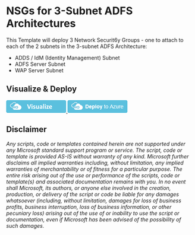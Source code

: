 # NSGs for 3-Subnet ADFS Architectures
This Template will deploy 3 Network Securit6y Groups - one to attach to each of the 2 subnets in the 3-subnet ADFS Architecture:
- ADDS / IdM (Identity Management) Subnet
- ADFS Server Subnet
- WAP Server Subnet

## Visualize & Deploy
<a href="http://armviz.io/#/?load=https%3A%2F%2Fraw.githubusercontent.com%2Ftewhitehurst%2FAzure%2Fmaster%2FNSG-ADFS_3-Subnet%2Fazuredeploy.json" target="_blank">
<img src="https://raw.githubusercontent.com/Azure/azure-quickstart-templates/master/1-CONTRIBUTION-GUIDE/images/visualizebutton.png"/>
</a>
<a href="https://portal.azure.com/#create/Microsoft.Template/uri/https%3A%2F%2Fraw.githubusercontent.com%2Ftewhitehurst%2FAzure%2Fmaster%2FNSG-ADFS_3-Subnet%2Fazuredeploy.json" target="_blank">
<img src="https://raw.githubusercontent.com/Azure/azure-quickstart-templates/master/1-CONTRIBUTION-GUIDE/images/deploytoazure.png"/>
</a>

## Disclaimer
*Any scripts, code or templates contained herein are not supported under any Microsoft standard support program or service.  The script, code or template is provided AS-IS without warranty of any kind.  Microsoft further disclaims all implied warranties including, without limitation, any implied warranties of merchantability or of fitness for a particular purpose. The entire risk arising out of the use or performance of the scripts, code or template(s) and associated documentation remains with you. In no event shall Microsoft, its authors, or anyone else involved in the creation, production, or delivery of the script or code be liable for any damages whatsoever (including, without limitation, damages for loss of business profits, business interruption, loss of business information, or other pecuniary loss) arising out of the use of or inability to use the script or documentation, even if Microsoft has been advised of the possibility of such damages.*


